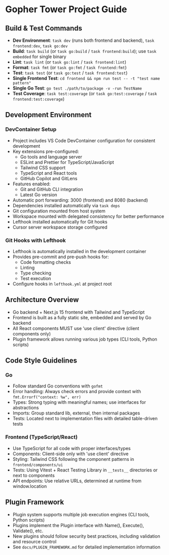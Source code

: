 # Gopher Tower Project Guide

## Build & Test Commands

- **Dev Environment**: `task dev` (runs both frontend and backend), `task frontend:dev`, `task go:dev`
- **Build**: `task build` (or `task go:build` / `task frontend:build`); use `task embedded` for single binary
- **Lint**: `task lint` (or `task go:lint` / `task frontend:lint`)
- **Format**: `task fmt` (or `task go:fmt` / `task frontend:fmt`)
- **Test**: `task test` (or `task go:test` / `task frontend:test`)
- **Single Frontend Test**: `cd frontend && npm run test -- -t "test name pattern"`
- **Single Go Test**: `go test ./path/to/package -v -run TestName`
- **Test Coverage**: `task test:coverage` (or `task go:test:coverage` / `task frontend:test:coverage`)

## Development Environment

### DevContainer Setup
- Project includes VS Code DevContainer configuration for consistent development
- Key extensions pre-configured:
  - Go tools and language server
  - ESLint and Prettier for TypeScript/JavaScript
  - Tailwind CSS support
  - TypeScript and React tools
  - GitHub Copilot and GitLens
- Features enabled:
  - Git and GitHub CLI integration
  - Latest Go version
- Automatic port forwarding: 3000 (frontend) and 8080 (backend)
- Dependencies installed automatically via `task deps`
- Git configuration mounted from host system
- Workspace mounted with delegated consistency for better performance
- Lefthook installed automatically for Git hooks
- Cursor server workspace storage configured

### Git Hooks with Lefthook
- Lefthook is automatically installed in the development container
- Provides pre-commit and pre-push hooks for:
  - Code formatting checks
  - Linting
  - Type checking
  - Test execution
- Configure hooks in `lefthook.yml` at project root

## Architecture Overview

- Go backend + Next.js 15 frontend with Tailwind and TypeScript
- Frontend is built as a fully static site, embedded and served by Go backend
- All React components MUST use 'use client' directive (client components only)
- Plugin framework allows running various job types (CLI tools, Python scripts)

## Code Style Guidelines

### Go
- Follow standard Go conventions with `gofmt`
- Error handling: Always check errors and provide context with `fmt.Errorf("context: %w", err)`
- Types: Strong typing with meaningful names; use interfaces for abstractions
- Imports: Group standard lib, external, then internal packages
- Tests: Located next to implementation files with detailed table-driven tests

### Frontend (TypeScript/React)
- Use TypeScript for all code with proper interfaces/types
- Components: Client-side only with 'use client' directive
- Styling: Tailwind CSS following the component patterns in `frontend/components/ui`
- Tests: Using Vitest + React Testing Library in `__tests__` directories or next to components
- API endpoints: Use relative URLs, determined at runtime from window.location

## Plugin Framework
- Plugin system supports multiple job execution engines (CLI tools, Python scripts)
- Plugins implement the Plugin interface with Name(), Execute(), Validate(), etc.
- New plugins should follow security best practices, including validation and resource control
- See `docs/PLUGIN_FRAMEWORK.md` for detailed implementation information
